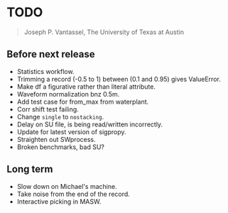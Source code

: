 # TODO

> Joseph P. Vantassel, The University of Texas at Austin

## Before next release

- Statistics workflow.
- Trimming a record (-0.5 to 1) between (0.1 and 0.95) gives ValueError.
- Make df a figurative rather than literal attribute.
- Waveform normalization bnz 0.5m.
- Add test case for from_max from waterplant.
- Corr shift test failing.
- Change `single` to `nostacking`.
- Delay on SU file, is being read/written incorrectly.
- Update for latest version of sigpropy.
- Straighten out SWprocess.
- Broken benchmarks, bad SU?

## Long term

- Slow down on Michael's machine.
- Take noise from the end of the record.
- Interactive picking in MASW.
